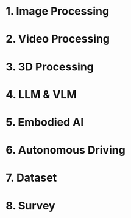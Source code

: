 # 1. Image Processing

# 2. Video Processing

# 3. 3D Processing

# 4. LLM & VLM

# 5. Embodied AI

# 6. Autonomous Driving

# 7. Dataset

# 8. Survey